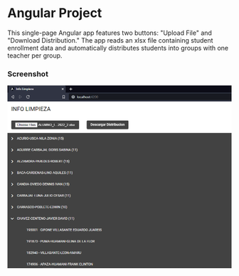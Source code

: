 # Angular Project
This single-page Angular app features two buttons: "Upload File" and "Download Distribution." The app reads an xlsx file containing student enrollment data and automatically distributes students into groups with one teacher per group.

### Screenshot
![screenshot](screenshots/screenshot.png)

